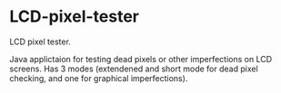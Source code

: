 # LCD-pixel-tester
LCD pixel tester. 

Java applictaion for testing dead pixels or other imperfections on LCD screens. 
Has 3 modes (extendened and short mode for dead pixel checking, and one for graphical imperfections).
